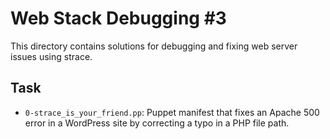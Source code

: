 # Web Stack Debugging #3

This directory contains solutions for debugging and fixing web server issues using strace.

## Task

- `0-strace_is_your_friend.pp`: Puppet manifest that fixes an Apache 500 error in a WordPress site by correcting a typo in a PHP file path. 